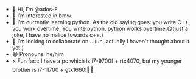 - 👋 Hi, I’m @ados-F
- 👀 I’m interested in bmw.
- 🌱 I’m currently learning python.  As the old saying goes: you write C++, you work overtime. You write python, python works overtime.😋(just a joke, I have no malice towards c++.)
- 💞️ I’m looking to collaborate on ...(uh, actually I haven't thought about it yet.)
- 😄 Pronouns: he/him
- ⚡ Fun fact: I have a pc which is i7-9700f + rtx4070, but my younger brother is i7-11700 + gtx1660!🤪🤪

<!---
ados-F/ados-F is a ✨ special ✨ repository because its `README.md` (this file) appears on your GitHub profile.
You can click the Preview link to take a look at your changes.
--->
